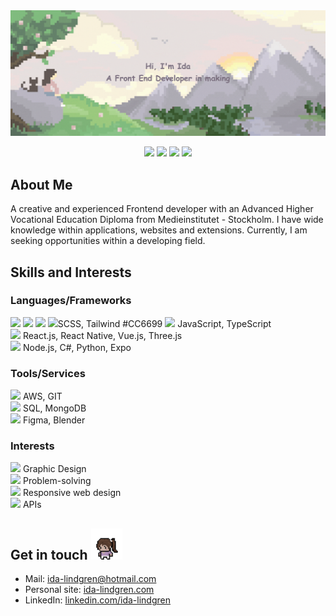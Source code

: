 <img src="https://github.com/IdaLindgrn/IdaLindgrn/blob/main/assets/banner-with-text.gif"/>

<p align="center">
 <img src="https://badges.pufler.dev/visits/idalindgrn/idalindgrn"/>   
 <img src="https://badges.pufler.dev/years/idalindgrn"/> 
 <img src="https://badges.pufler.dev/commits/monthly/idalindgrn" />
 <img src="https://badges.pufler.dev/repos/idalindgrn"/>
</p>



## About Me 


A creative and experienced Frontend developer with an Advanced Higher Vocational Education Diploma from Medieinstitutet - Stockholm. I have wide knowledge within applications, websites and extensions. Currently, I am seeking opportunities within a developing field.


<!-- ## Knowledge -->
## Skills and Interests

### Languages/Frameworks
<img src="https://img.shields.io/badge/-HTML5-E34F26?style=flat-square&logo=html5&logoColor=white"/> <img src="https://img.shields.io/badge/-CSS3-1572B6?style=flat-square&logo=css3"/> <img src="https://img.shields.io/badge/-SASS-CC6699?style=flat-square&logo=html5&logoColor=white"/> <img src="https://img.shields.io/badge/-HTML5-E34F26?style=flat-square&logo=html5&logoColor=white"/>SCSS, Tailwind  #CC6699
<img src="https://img.shields.io/badge/-JavaScript-F7DF1E?style=flat-square&logo=javascript&logoColor=black"/> JavaScript, TypeScript  
<img src="https://img.shields.io/badge/-React-61DAFB?style=flat-square&logo=react&logoColor=white"/> React.js, React Native, Vue.js, Three.js  
<img src="https://img.shields.io/badge/-Node.js-339933?style=flat-square&logo=node.js&logoColor=white"/> Node.js, C#, Python, Expo  

### Tools/Services
<img src="https://img.shields.io/badge/-AWS-232F3E?style=flat-square&logo=amazon-aws&logoColor=white"/> AWS, GIT  
<img src="https://img.shields.io/badge/-SQL-4479A1?style=flat-square&logo=sql&logoColor=white"/> SQL, MongoDB  
<img src="https://img.shields.io/badge/-Figma-F24E1E?style=flat-square&logo=figma&logoColor=white"/> Figma, Blender  

### Interests
<img src="https://img.shields.io/badge/-Graphic%20Design-FF5733?style=flat-square"/> Graphic Design  
<img src="https://img.shields.io/badge/-Problem%20Solving-FFD700?style=flat-square"/> Problem-solving  
<img src="https://img.shields.io/badge/-Responsive%20Web%20Design-33C7FF?style=flat-square"/> Responsive web design  
<img src="https://img.shields.io/badge/-APIs-FF6F61?style=flat-square"/> APIs  

<!--  
<p align="left">
  <img src="https://img.shields.io/badge/-HTML5-E34F26?style=flat-square&logo=html5&logoColor=white"/>
  <img src="https://img.shields.io/badge/-CSS3-1572B6?style=flat-square&logo=css3"/>
  <img src="https://img.shields.io/badge/-Bootstrap-563D7C?style=flat-square&logo=bootstrap"/>
  <img src="https://img.shields.io/badge/-TypeScript-354f76?style=flat-square&logo=typescript"/>
  <img src="https://img.shields.io/badge/-React-377a8a?style=flat-square&logo=react"/>
  <img src="https://img.shields.io/badge/-Vue-428981?style=flat-square&logo=vuedotjs"/>
  <img src="https://img.shields.io/badge/-MongoDB-2f5f26?style=flat-square&logo=mongodb"/>
  <img src="https://img.shields.io/badge/-Nodejs-1b5745?style=flat-square&logo=Node.js"/>
  <img src="https://img.shields.io/badge/-GitHub-black?style=flat-square&logo=github"/>
</p>
-->



## Get in touch <img width="50px" src="https://github.com/IdaLindgrn/IdaLindgrn/blob/main/assets/character.gif"/>

* Mail: ida-lindgren@hotmail.com
* Personal site: [ida-lindgren.com](https://ida-lindgren.netlify.app/)
* LinkedIn: [linkedin.com/ida-lindgren](https://www.linkedin.com/in/ida-lindgren-0b6099207/)


<!--
**IdaLindgrn/IdaLindgrn** is a ✨ _special_ ✨ repository because its `README.md` (this file) appears on your GitHub profile.

Here are some ideas to get you started:

- 🔭 I’m currently working on ...
- 🌱 I’m currently learning ...
- 👯 I’m looking to collaborate on ...
- 🤔 I’m looking for help with ...
- 💬 Ask me about ...
- 📫 How to reach me: ...
- 😄 Pronouns: ...
- ⚡ Fun fact: ...
-->
